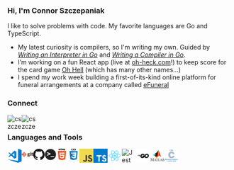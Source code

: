 ### Hi, I'm Connor Szczepaniak

I like to solve problems with code. My favorite languages are Go and TypeScript.

- My latest curiosity is compilers, so I'm writing my own. Guided by [_Writing an Interpreter in Go_](https://interpreterbook.com/) and [_Writing a Compiler in Go_](https://compilerbook.com/).
- I’m working on a fun React app (live at [oh-heck.com](https://oh-heck.com)!) to keep score for the card game [Oh Hell](https://www.pagat.com/exact/ohhell.html) (which has many other names...)
- I spend my work week building a first-of-its-kind online platform for funeral arrangements at a company called [eFuneral](https://efuneral.com/)


### Connect
[<img align="left" alt="cszczepaniak@gmail.com" height="32" width="32" src="https://unpkg.com/simple-icons@v3/icons/gmail.svg" />](mailto:cszczepaniak@gmail.com)
[<img align="left" alt="cszczepaniak : LinkedIn" height="32" width="32" src="https://unpkg.com/simple-icons@v3/icons/linkedin.svg" />](https://www.linkedin.com/in/connor-szczepaniak-6894b063/)
<br />


### Languages and Tools
<img align="left" alt="JavaScript" width="32px" src="https://raw.githubusercontent.com/github/explore/80688e429a7d4ef2fca1e82350fe8e3517d3494d/topics/visual-studio-code/visual-studio-code.png" />
<img align="left" alt="Git" width="26px" src="https://raw.githubusercontent.com/github/explore/80688e429a7d4ef2fca1e82350fe8e3517d3494d/topics/git/git.png" />
<img align="left" alt="GitHub" width="26px" src="https://raw.githubusercontent.com/github/explore/78df643247d429f6cc873026c0622819ad797942/topics/github/github.png" />
<img align="left" alt="Terminal" width="26px" src="https://raw.githubusercontent.com/github/explore/80688e429a7d4ef2fca1e82350fe8e3517d3494d/topics/terminal/terminal.png" />
<img align="left" alt="HTML5" width="26px" src="https://raw.githubusercontent.com/github/explore/80688e429a7d4ef2fca1e82350fe8e3517d3494d/topics/html/html.png" />
<img align="left" alt="CSS3" width="26px" src="https://raw.githubusercontent.com/github/explore/80688e429a7d4ef2fca1e82350fe8e3517d3494d/topics/css/css.png" />
<img align="left" alt="JavaScript" width="32px" src="https://raw.githubusercontent.com/github/explore/80688e429a7d4ef2fca1e82350fe8e3517d3494d/topics/javascript/javascript.png" />
<img align="left" alt="TypeScript" width="32px" src="https://raw.githubusercontent.com/github/explore/80688e429a7d4ef2fca1e82350fe8e3517d3494d/topics/typescript/typescript.png" />
<img align="left" alt="React" width="32px" src="https://raw.githubusercontent.com/github/explore/80688e429a7d4ef2fca1e82350fe8e3517d3494d/topics/react/react.png" />
<img align="left" alt="Jest" width="32px" src="https://seeklogo.com/images/J/jest-logo-F9901EBBF7-seeklogo.com.png" />
<img align="left" alt="Go" width="32px" src="https://raw.githubusercontent.com/github/explore/80688e429a7d4ef2fca1e82350fe8e3517d3494d/topics/go/go.png" />
<img align="left" alt="MATLAB" width="32px" src="https://raw.githubusercontent.com/github/explore/80688e429a7d4ef2fca1e82350fe8e3517d3494d/topics/matlab/matlab.png" />
<img align="left" alt="C" width="32px" src="https://raw.githubusercontent.com/github/explore/80688e429a7d4ef2fca1e82350fe8e3517d3494d/topics/c/c.png" />


